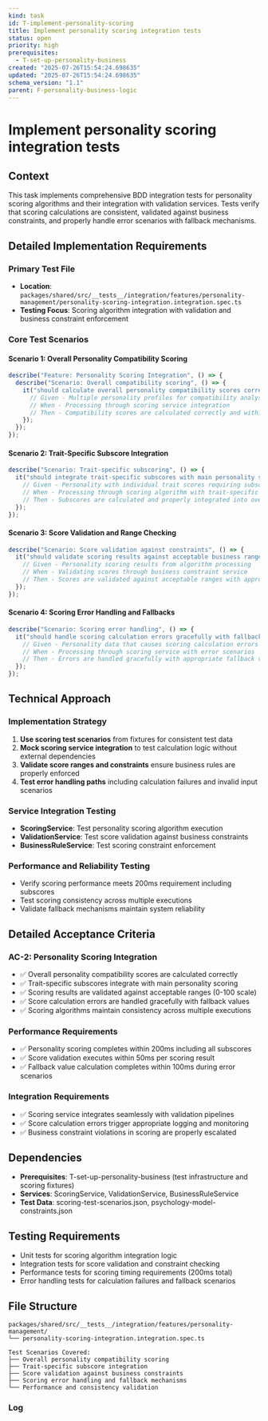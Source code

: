 ```yaml
---
kind: task
id: T-implement-personality-scoring
title: Implement personality scoring integration tests
status: open
priority: high
prerequisites:
  - T-set-up-personality-business
created: "2025-07-26T15:54:24.698635"
updated: "2025-07-26T15:54:24.698635"
schema_version: "1.1"
parent: F-personality-business-logic
---
```


# Implement personality scoring integration tests

## Context

This task implements comprehensive BDD integration tests for personality scoring algorithms and their integration with validation services. Tests verify that scoring calculations are consistent, validated against business constraints, and properly handle error scenarios with fallback mechanisms.

## Detailed Implementation Requirements

### Primary Test File

- **Location**: `packages/shared/src/__tests__/integration/features/personality-management/personality-scoring-integration.integration.spec.ts`
- **Testing Focus**: Scoring algorithm integration with validation and business constraint enforcement

### Core Test Scenarios

#### Scenario 1: Overall Personality Compatibility Scoring

```typescript
describe("Feature: Personality Scoring Integration", () => {
  describe("Scenario: Overall compatibility scoring", () => {
    it("should calculate overall personality compatibility scores correctly", async () => {
      // Given - Multiple personality profiles for compatibility analysis
      // When - Processing through scoring service integration
      // Then - Compatibility scores are calculated correctly and within acceptable ranges
    });
  });
});
```

#### Scenario 2: Trait-Specific Subscore Integration

```typescript
describe("Scenario: Trait-specific subscoring", () => {
  it("should integrate trait-specific subscores with main personality scoring", async () => {
    // Given - Personality with individual trait scores requiring subscore calculation
    // When - Processing through scoring algorithm with trait-specific rules
    // Then - Subscores are calculated and properly integrated into overall scoring
  });
});
```

#### Scenario 3: Score Validation and Range Checking

```typescript
describe("Scenario: Score validation against constraints", () => {
  it("should validate scoring results against acceptable business ranges", async () => {
    // Given - Personality scoring results from algorithm processing
    // When - Validating scores through business constraint service
    // Then - Scores are validated against acceptable ranges with appropriate error handling
  });
});
```

#### Scenario 4: Scoring Error Handling and Fallbacks

```typescript
describe("Scenario: Scoring error handling", () => {
  it("should handle scoring calculation errors gracefully with fallback values", async () => {
    // Given - Personality data that causes scoring calculation errors
    // When - Processing through scoring service with error scenarios
    // Then - Errors are handled gracefully with appropriate fallback values and logging
  });
});
```

## Technical Approach

### Implementation Strategy

1. **Use scoring test scenarios** from fixtures for consistent test data
2. **Mock scoring service integration** to test calculation logic without external dependencies
3. **Validate score ranges and constraints** ensure business rules are properly enforced
4. **Test error handling paths** including calculation failures and invalid input scenarios

### Service Integration Testing

- **ScoringService**: Test personality scoring algorithm execution
- **ValidationService**: Test score validation against business constraints
- **BusinessRuleService**: Test scoring constraint enforcement

### Performance and Reliability Testing

- Verify scoring performance meets 200ms requirement including subscores
- Test scoring consistency across multiple executions
- Validate fallback mechanisms maintain system reliability

## Detailed Acceptance Criteria

### AC-2: Personality Scoring Integration

- ✅ Overall personality compatibility scores are calculated correctly
- ✅ Trait-specific subscores integrate with main personality scoring
- ✅ Scoring results are validated against acceptable ranges (0-100 scale)
- ✅ Score calculation errors are handled gracefully with fallback values
- ✅ Scoring algorithms maintain consistency across multiple executions

### Performance Requirements

- ✅ Personality scoring completes within 200ms including all subscores
- ✅ Score validation executes within 50ms per scoring result
- ✅ Fallback value calculation completes within 100ms during error scenarios

### Integration Requirements

- ✅ Scoring service integrates seamlessly with validation pipelines
- ✅ Score calculation errors trigger appropriate logging and monitoring
- ✅ Business constraint violations in scoring are properly escalated

## Dependencies

- **Prerequisites**: T-set-up-personality-business (test infrastructure and scoring fixtures)
- **Services**: ScoringService, ValidationService, BusinessRuleService
- **Test Data**: scoring-test-scenarios.json, psychology-model-constraints.json

## Testing Requirements

- Unit tests for scoring algorithm integration logic
- Integration tests for score validation and constraint checking
- Performance tests for scoring timing requirements (200ms total)
- Error handling tests for calculation failures and fallback scenarios

## File Structure

```
packages/shared/src/__tests__/integration/features/personality-management/
└── personality-scoring-integration.integration.spec.ts

Test Scenarios Covered:
├── Overall personality compatibility scoring
├── Trait-specific subscore integration
├── Score validation against business constraints
├── Scoring error handling and fallback mechanisms
└── Performance and consistency validation
```

### Log
